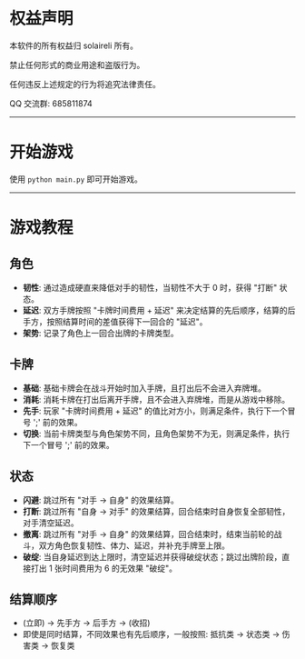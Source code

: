 # 权益声明

本软件的所有权益归 solaireli 所有。

禁止任何形式的商业用途和盗版行为。

任何违反上述规定的行为将追究法律责任。

QQ 交流群: 685811874

---

# 开始游戏

使用 `python main.py` 即可开始游戏。

---

# 游戏教程

## 角色

- **韧性**: 通过造成硬直来降低对手的韧性，当韧性不大于 0 时，获得 "打断" 状态。
- **延迟**: 双方手牌按照 "卡牌时间费用 + 延迟" 来决定结算的先后顺序，结算的后手方，按照结算时间的差值获得下一回合的 "延迟"。
- **架势**: 记录了角色上一回合出牌的卡牌类型。

## 卡牌

- **基础**: 基础卡牌会在战斗开始时加入手牌，且打出后不会进入弃牌堆。
- **消耗**: 消耗卡牌在打出后离开手牌，且不会进入弃牌堆，而是从游戏中移除。
- **先手**: 玩家 "卡牌时间费用 + 延迟" 的值比对方小，则满足条件，执行下一个冒号 ';' 前的效果。
- **切换**: 当前卡牌类型与角色架势不同，且角色架势不为无，则满足条件，执行下一个冒号 ';' 前的效果。

## 状态

- **闪避**: 跳过所有 "对手 -> 自身" 的效果结算。
- **打断**: 跳过所有 "自身 -> 对手" 的效果结算，回合结束时自身恢复全部韧性，对手清空延迟。
- **撤离**: 跳过所有 "对手 -> 自身" 的效果结算，回合结束时，结束当前轮的战斗，双方角色恢复韧性、体力、延迟，并补充手牌至上限。
- **破绽**: 当自身延迟到达上限时，清空延迟并获得破绽状态；跳过出牌阶段，直接打出 1 张时间费用为 6 的无效果 "破绽"。

## 结算顺序

- (立即) -> 先手方 -> 后手方 -> (收招)
- 即使是同时结算，不同效果也有先后顺序，一般按照: 抵抗类 -> 状态类 -> 伤害类 -> 恢复类